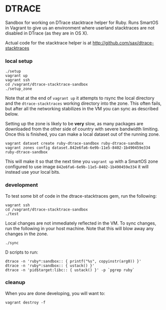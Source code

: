 DTRACE
======

Sandbox for working on DTrace stacktrace helper for Ruby. Runs SmartOS in
Vagrant to give us an environment where userland stacktraces are not disabled
in DTrace (as they are in OS X).

Actual code for the stacktrace helper is at http://github.com/sax/dtrace-stacktraces

### local setup

```
./setup
vagrant up
vagrant ssh
cd /vagrant/dtrace-stacktrace-sandbox
./setup_zone
```

Note that at the end of `vagrant up` it attempts to rsync the local directory
and the `dtrace-stacktraces` working directory into the zone. This often fails,
but after all the networking stabilizes in the VM you can sync as described
below.

Setting up the zone is likely to be **very** slow, as many packages are
downloaded from the other side of country with severe bandwidth limiting. Once
this is finished, you can make a local dataset out of the running zone.

```
vagrant dataset create ruby-dtrace-sandbox ruby-dtrace-sandbox
vagrant zones config dataset.842e6fa6-6e9b-11e5-8402-1b490459e334 ruby-dtrace-sandbox
```

This will make it so that the next time you `vagrant up` with a SmartOS zone
configured to use image `842e6fa6-6e9b-11e5-8402-1b490459e334` it will instead
use your local bits.


### development

To test some bit of code in the dtrace-stacktraces gem, run the following:

```
vagrant ssh
cd /vagrant/dtrace-stacktrace-sandbox
./test
```

Local changes are not immediately reflected in the VM. To sync changes, run the
following in your host machine. Note that this will blow away any changes in
the zone.

```
./sync
```

D scripts to run:

```
dtrace -n 'ruby*:sandbox:: { printf("%s", copyinstr(arg0)) }'
dtrace -n 'ruby*:sandbox:: { ustack() }'
dtrace -n 'pid$target:libc:: { ustack() }' -p `pgrep ruby`
```

### cleanup

When you are done developing, you will want to:

```
vagrant destroy -f
```

